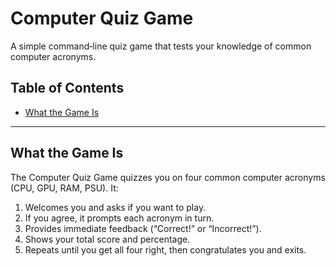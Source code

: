 # Computer Quiz Game

A simple command‑line quiz game that tests your knowledge of common computer acronyms.

## Table of Contents

- [What the Game Is](#what-the-game-is)

---

## What the Game Is

The Computer Quiz Game quizzes you on four common computer acronyms (CPU, GPU, RAM, PSU). It:

1. Welcomes you and asks if you want to play.  
2. If you agree, it prompts each acronym in turn.  
3. Provides immediate feedback (“Correct!” or “Incorrect!”).  
4. Shows your total score and percentage.  
5. Repeats until you get all four right, then congratulates you and exits.
